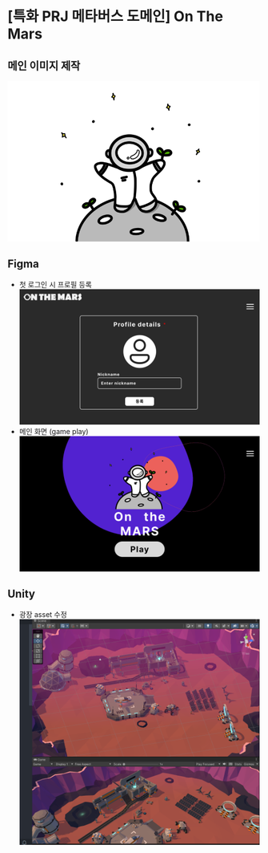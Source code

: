 # [특화 PRJ 메타버스 도메인] On The Mars

## <b>메인 이미지 제작</b>

<img src="main_img.png">

## <b>Figma</b>

- 첫 로그인 시 프로필 등록
  <img src="profile_detail.png">
- 메인 화면 (game play)
  <img src="main.png">

## <b>Unity</b>

- 광장 asset 수정
  <img src="plaza.png">
